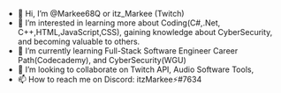 - 👋 Hi, I’m @Markee68Q or itz_Markee (Twitch)
- 👀 I’m interested in learning more about Coding(C#,.Net, C++,HTML,JavaScript,CSS), gaining knowledge about CyberSecurity, and becoming valuable to others.
- 🌱 I’m currently learning Full-Stack Software Engineer Career Path(Codecademy), and CyberSecurity(WGU)
- 💞️ I’m looking to collaborate on Twitch API, Audio Software Tools, 
- 📫 How to reach me on Discord: itzMarkee⚡#7634

<!---
Markee68Q/Markee68Q is a ✨ special ✨ repository because its `README.md` (this file) appears on your GitHub profile.
You can click the Preview link to take a look at your changes.
--->
